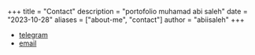 +++
title = "Contact"
description = "portofolio muhamad abi saleh"
date = "2023-10-28"
aliases = ["about-me", "contact"]
author = "abiisaleh"
+++

- [telegram](https://t.me/abiisaleh)
- [email](mailto:abi.saleh.25@gmail.com)
